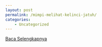 ```yaml
---
layout: post
permalink: /mimpi-melihat-kelinci-jatuh/
categories:
    - Uncategorized
---
```


[Baca Selengkapnya](/07)